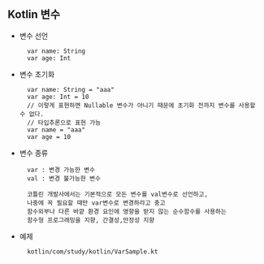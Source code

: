 ## Kotlin 변수

* 변수 선언
    
        var name: String
        var age: Int
        
* 변수 초기화

        var name: String = "aaa"
        var age: Int = 10
        // 이렇게 표현하면 Nullable 변수가 아니기 때문에 초기화 전까지 변수를 사용할 수 없다.
        // 타입추론으로 표현 가능
        var name = "aaa"
        var age = 10

* 변수 종류
        
        var : 변경 가능한 변수
        val : 변경 불가능한 변수
        
        코틀린 개발사에서는 기본적으로 모든 변수를 val변수로 선언하고,
        나중에 꼭 필요할 때만 var변수로 변경하라고 충고
        함수외부나 다른 바깥 환경 요인에 영향을 받지 않는 순수함수를 사용하는
        함수형 프로그래밍을 지향, 간결성,안정성 지향
        
* 예제

        kotlin/com/study/kotlin/VarSample.kt